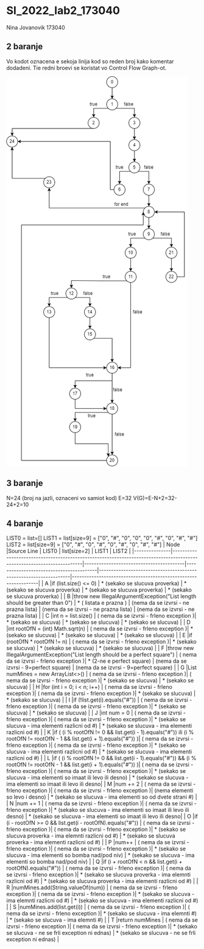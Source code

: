 # SI_2022_lab2_173040
Nina Jovanovik 173040

## 2 baranje
Vo kodot oznacena e sekoja linija kod so reden broj kako komentar dodadeni.
Tie redni broevi se koristat vo Control Flow Graph-ot.

![Control Flow Graph](./cfg.png)

## 3 baranje
N=24 (broj na jazli, oznaceni vo samiot kod)
E=32
V(G)=E-N+2=32-24+2=10

## 4 baranje
LIST0 = list=[]
LIST1 = list[size=9] = ["0", "#", "0", "0", "0", "#", "0", "#", "#"]
LIST2 = list[size=9] = ["0", "#", "0", "#", "0", "#", "0", "#", "#"]
| Node		|Source Line														| LIST0   				  | list[size=2] 			    | LIST1 							       | LIST2								|
|---------------|-----------------------------------------------------------------------------------------------------------------------|-----------------------------------------|-----------------------------------------|------------------------------------------------------------------|----------------------------------------------------------------|
| A		|if (list.size() <= 0)													|  * (sekako se slucuva proverka)	  | * (sekako se slucuva proverka)	    | * (sekako se slucuva proverka)	 			       | * (sekako se slucuva proverka)					|
| B		|throw new IllegalArgumentException("List length should be greater than 0")						|  * ( listata e prazna )	          | (nema da se izvrsi - ne prazna lista)   | (nema da se izvrsi - ne prazna lista)	 		       | (nema da se izvrsi - ne prazna lista) 				|
| C		|int n = list.size()													| ( nema da se izvrsi - frleno exception )| * (sekako se slucuva)		    | *	(sekako se slucuva) 					       | * (sekako se slucuva)						|
| D		|int rootOfN = (int) Math.sqrt(n)											| ( nema da se izvrsi - frleno exception )| * (sekako se slucuva)		    | * (sekako se slucuva)    					       | * (sekako se slucuva)						|
| E		|if (rootOfN * rootOfN  != n)												| ( nema da se izvrsi - frleno exception )| * (sekako se slucuva)		    | * (sekako se slucuva)   					       | * (sekako se slucuva)						|
| F		|throw new IllegalArgumentException("List length should be a perfect square")						| ( nema da se izvrsi - frleno exception )| * (2-ne e perfect square)		    | (nema da se izvrsi - 9=perfect square)			       | (nema da se izvrsi - 9=perfect square)				|
| G		|List<String> numMines = new ArrayList<>()										| ( nema da se izvrsi - frleno exception )| ( nema da se izvrsi - frleno exception )| * (sekako se slucuva)	 				       | * (sekako se slucuva)						|
| H		|for (int i = 0; i < n; i++)												| ( nema da se izvrsi - frleno exception )| ( nema da se izvrsi - frleno exception )| *	(sekako se slucuva) 					       | * (sekako se slucuva)						|
| I		|if (!list.get(i).equals("#"))												| ( nema da se izvrsi - frleno exception )| ( nema da se izvrsi - frleno exception )| *	(sekako se slucuva) 					       | * (sekako se slucuva)						|
| J		|int num = 0														| ( nema da se izvrsi - frleno exception )| ( nema da se izvrsi - frleno exception )| * (sekako se slucuva - ima elementi razlicni od #)	       | * (sekako se slucuva - ima elementi razlicni od #)		|
| K		|if ( (i % rootOfN != 0 && list.get(i - 1).equals("#")) ili (i % rootOfN != rootOfN - 1 && list.get(i + 1).equals("#")) )| ( nema da se izvrsi - frleno exception )| ( nema da se izvrsi - frleno exception )| *	(sekako se slucuva - ima elementi razlicni od #) 	       | * (sekako se slucuva - ima elementi razlicni od #)		|
| L		|if ( (i % rootOfN != 0 && list.get(i - 1).equals("#")) && (i % rootOfN != rootOfN - 1 && list.get(i + 1).equals("#")) )| ( nema da se izvrsi - frleno exception )| ( nema da se izvrsi - frleno exception )| *	(sekako se slucuva - ima elementi so imaat ili levo ili desno) | * (sekako se slucuva - ima elementi so imaat ili levo ili desno|
| M		|num += 2														| ( nema da se izvrsi - frleno exception )| ( nema da se izvrsi - frleno exception )| (nema elementi so levo i desno)       			       | * (sekako se slucuva - ima elementi so od dvete strani #)	|
| N		|num  += 1														| ( nema da se izvrsi - frleno exception )| ( nema da se izvrsi - frleno exception )| * (sekako se slucuva - ima elementi so imaat ili levo ili desno) | * (sekako se slucuva - ima elementi so imaat ili levo ili desno|
| O		|if (i - rootOfN >= 0 && list.get(i - rootOfN).equals("#"))								| ( nema da se izvrsi - frleno exception )| ( nema da se izvrsi - frleno exception )| * (sekako se slucuva proverka - ima elemnti razlicni od #)       | * (sekako se slucuva proverka - ima elementi razlicni od #)	|
| P		|num++															| ( nema da se izvrsi - frleno exception )| ( nema da se izvrsi - frleno exception )| *	(sekako se slucuva - ima elementi so bomba nad/pod niv)        | * (sekako se slucuva - ima elementi so bomba nad/pod niv)	|
| Q		|if (i + rootOfN < n && list.get(i + rootOfN).equals("#"))								| ( nema da se izvrsi - frleno exception )| ( nema da se izvrsi - frleno exception )| *	(sekako se slucuva proverka - ima elemnti razlicni od #)       | * (sekako se slucuva proverka - ima elementi razlicni od #)	|
| R		|numMines.add(String.valueOf(num))											| ( nema da se izvrsi - frleno exception )| ( nema da se izvrsi - frleno exception )| * (sekako se slucuva - ima elemnti razlicni od #)	 	       | * (sekako se slucuva - ima elementi razlicni od #)		|
| S		|numMines.add(list.get(i))												| ( nema da se izvrsi - frleno exception )| ( nema da se izvrsi - frleno exception )| *	(sekako se slucuva - ima elemnti #) 			       | * (sekako se slucuva - ima elemnti #)				|
| T		|return numMines													| ( nema da se izvrsi - frleno exception )| ( nema da se izvrsi - frleno exception )| *	(sekako se slucuva - ne se frli exception ni ednas) 	       | * (sekako se slucuva - ne se frli exception ni ednas)		|










